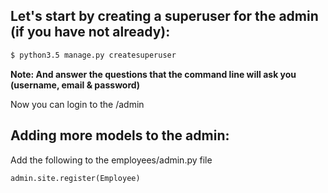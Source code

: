 
## Let's start by creating a superuser for the admin (if you have not already):

```sh
$ python3.5 manage.py createsuperuser
```
**Note: And answer the questions that the command line will ask you (username, email & password)**

Now you can login to the /admin

## Adding more models to the admin:

Add the following to the employees/admin.py file
```python3.5
admin.site.register(Employee)
```
